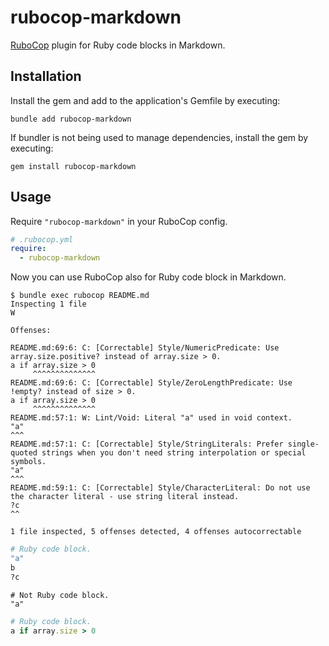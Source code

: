 # rubocop-markdown

[RuboCop](https://github.com/rubocop/rubocop) plugin for Ruby code blocks in Markdown.

## Installation

Install the gem and add to the application's Gemfile by executing:

```
bundle add rubocop-markdown
```

If bundler is not being used to manage dependencies, install the gem by executing:

```
gem install rubocop-markdown
```

## Usage

Require `"rubocop-markdown"` in your RuboCop config.

```yaml
# .rubocop.yml
require:
  - rubocop-markdown
```

Now you can use RuboCop also for Ruby code block in Markdown.

```
$ bundle exec rubocop README.md
Inspecting 1 file
W

Offenses:

README.md:69:6: C: [Correctable] Style/NumericPredicate: Use array.size.positive? instead of array.size > 0.
a if array.size > 0
     ^^^^^^^^^^^^^^
README.md:69:6: C: [Correctable] Style/ZeroLengthPredicate: Use !empty? instead of size > 0.
a if array.size > 0
     ^^^^^^^^^^^^^^
README.md:57:1: W: Lint/Void: Literal "a" used in void context.
"a"
^^^
README.md:57:1: C: [Correctable] Style/StringLiterals: Prefer single-quoted strings when you don't need string interpolation or special symbols.
"a"
^^^
README.md:59:1: C: [Correctable] Style/CharacterLiteral: Do not use the character literal - use string literal instead.
?c
^^

1 file inspected, 5 offenses detected, 4 offenses autocorrectable
```

```ruby
# Ruby code block.
"a"
b
?c
```

```
# Not Ruby code block.
"a"
```

```ruby
# Ruby code block.
a if array.size > 0
```
